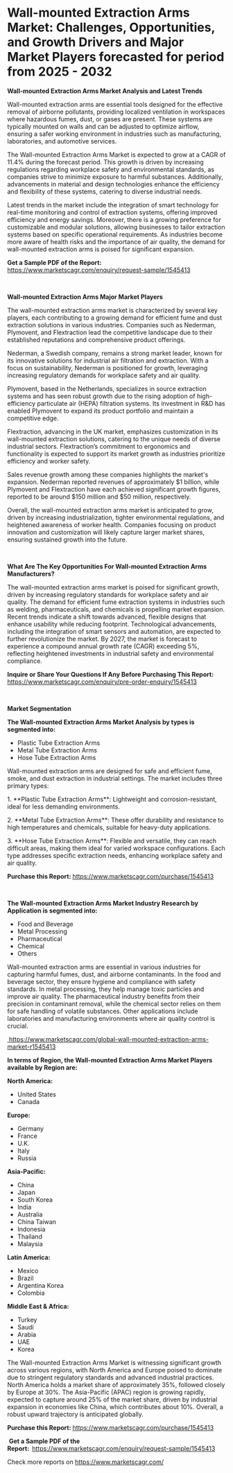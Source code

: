 <p><h1>Wall-mounted Extraction Arms Market: Challenges, Opportunities, and Growth Drivers and Major Market Players forecasted for period from 2025 - 2032</h1></p><p><strong>Wall-mounted Extraction Arms Market Analysis and Latest Trends</strong></p>
<p><p>Wall-mounted extraction arms are essential tools designed for the effective removal of airborne pollutants, providing localized ventilation in workspaces where hazardous fumes, dust, or gases are present. These systems are typically mounted on walls and can be adjusted to optimize airflow, ensuring a safer working environment in industries such as manufacturing, laboratories, and automotive services.</p><p>The Wall-mounted Extraction Arms Market is expected to grow at a CAGR of 11.4% during the forecast period. This growth is driven by increasing regulations regarding workplace safety and environmental standards, as companies strive to minimize exposure to harmful substances. Additionally, advancements in material and design technologies enhance the efficiency and flexibility of these systems, catering to diverse industrial needs.</p><p>Latest trends in the market include the integration of smart technology for real-time monitoring and control of extraction systems, offering improved efficiency and energy savings. Moreover, there is a growing preference for customizable and modular solutions, allowing businesses to tailor extraction systems based on specific operational requirements. As industries become more aware of health risks and the importance of air quality, the demand for wall-mounted extraction arms is poised for significant expansion.</p></p>
<p><strong>Get a Sample PDF of the Report:&nbsp;</strong> <a href="https://www.marketscagr.com/enquiry/request-sample/1545413?utm_campaign=1901&utm_medium=2&utm_source=Github&utm_content=ia&utm_term=27022025&utm_id=wall-mounted-extraction-arms">https://www.marketscagr.com/enquiry/request-sample/1545413</a></p>
<p>&nbsp;</p>
<p><strong>Wall-mounted Extraction Arms Major Market Players</strong></p>
<p><p>The wall-mounted extraction arms market is characterized by several key players, each contributing to a growing demand for efficient fume and dust extraction solutions in various industries. Companies such as Nederman, Plymovent, and Flextraction lead the competitive landscape due to their established reputations and comprehensive product offerings.</p><p>Nederman, a Swedish company, remains a strong market leader, known for its innovative solutions for industrial air filtration and extraction. With a focus on sustainability, Nederman is positioned for growth, leveraging increasing regulatory demands for workplace safety and air quality.</p><p>Plymovent, based in the Netherlands, specializes in source extraction systems and has seen robust growth due to the rising adoption of high-efficiency particulate air (HEPA) filtration systems. Its investment in R&D has enabled Plymovent to expand its product portfolio and maintain a competitive edge.</p><p>Flextraction, advancing in the UK market, emphasizes customization in its wall-mounted extraction solutions, catering to the unique needs of diverse industrial sectors. Flextraction’s commitment to ergonomics and functionality is expected to support its market growth as industries prioritize efficiency and worker safety.</p><p>Sales revenue growth among these companies highlights the market's expansion. Nederman reported revenues of approximately $1 billion, while Plymovent and Flextraction have each achieved significant growth figures, reported to be around $150 million and $50 million, respectively.</p><p>Overall, the wall-mounted extraction arms market is anticipated to grow, driven by increasing industrialization, tighter environmental regulations, and heightened awareness of worker health. Companies focusing on product innovation and customization will likely capture larger market shares, ensuring sustained growth into the future.</p></p>
<p>&nbsp;</p>
<p><strong>What Are The Key Opportunities For Wall-mounted Extraction Arms Manufacturers?</strong></p>
<p><p>The wall-mounted extraction arms market is poised for significant growth, driven by increasing regulatory standards for workplace safety and air quality. The demand for efficient fume extraction systems in industries such as welding, pharmaceuticals, and chemicals is propelling market expansion. Recent trends indicate a shift towards advanced, flexible designs that enhance usability while reducing footprint. Technological advancements, including the integration of smart sensors and automation, are expected to further revolutionize the market. By 2027, the market is forecast to experience a compound annual growth rate (CAGR) exceeding 5%, reflecting heightened investments in industrial safety and environmental compliance.</p></p>
<p><strong>Inquire or Share Your Questions If Any Before Purchasing This Report:</strong> <a href="https://www.marketscagr.com/enquiry/pre-order-enquiry/1545413?utm_campaign=1901&utm_medium=2&utm_source=Github&utm_content=ia&utm_term=27022025&utm_id=wall-mounted-extraction-arms">https://www.marketscagr.com/enquiry/pre-order-enquiry/1545413</a></p>
<p>&nbsp;</p>
<p><strong>Market Segmentation</strong></p>
<p><strong>The Wall-mounted Extraction Arms Market Analysis by types is segmented into:</strong></p>
<p><ul><li>Plastic Tube Extraction Arms</li><li>Metal Tube Extraction Arms</li><li>Hose Tube Extraction Arms</li></ul></p>
<p><p>Wall-mounted extraction arms are designed for safe and efficient fume, smoke, and dust extraction in industrial settings. The market includes three primary types: </p><p>1. **Plastic Tube Extraction Arms**: Lightweight and corrosion-resistant, ideal for less demanding environments.</p><p>   </p><p>2. **Metal Tube Extraction Arms**: These offer durability and resistance to high temperatures and chemicals, suitable for heavy-duty applications.</p><p>3. **Hose Tube Extraction Arms**: Flexible and versatile, they can reach difficult areas, making them ideal for varied workspace configurations. Each type addresses specific extraction needs, enhancing workplace safety and air quality.</p></p>
<p><strong>Purchase this Report:&nbsp;</strong><a href="https://www.marketscagr.com/purchase/1545413?utm_campaign=1901&utm_medium=2&utm_source=Github&utm_content=ia&utm_term=27022025&utm_id=wall-mounted-extraction-arms">https://www.marketscagr.com/purchase/1545413</a></p>
<p>&nbsp;</p>
<p><strong>The Wall-mounted Extraction Arms Market Industry Research by Application is segmented into:</strong></p>
<p><ul><li>Food and Beverage</li><li>Metal Processing</li><li>Pharmaceutical</li><li>Chemical</li><li>Others</li></ul></p>
<p><p>Wall-mounted extraction arms are essential in various industries for capturing harmful fumes, dust, and airborne contaminants. In the food and beverage sector, they ensure hygiene and compliance with safety standards. In metal processing, they help manage toxic particles and improve air quality. The pharmaceutical industry benefits from their precision in contaminant removal, while the chemical sector relies on them for safe handling of volatile substances. Other applications include laboratories and manufacturing environments where air quality control is crucial.</p></p>
<p><a href="https://www.marketscagr.com/global-wall-mounted-extraction-arms-market-r1545413?utm_campaign=1901&utm_medium=2&utm_source=Github&utm_content=ia&utm_term=27022025&utm_id=wall-mounted-extraction-arms">&nbsp;https://www.marketscagr.com/global-wall-mounted-extraction-arms-market-r1545413</a></p>
<p><strong>In terms of Region, the Wall-mounted Extraction Arms Market Players available by Region are:</strong></p>
<p>
    <p> <strong> North America: </strong>
        <ul>
            <li>United States</li>
            <li>Canada</li>
        </ul>
        </p> 
    <p> <strong> Europe: </strong>
        <ul>
            <li>Germany</li>
            <li>France</li>
            <li>U.K.</li>
            <li>Italy</li>
            <li>Russia</li>
        </ul>
        </p> 
    <p> <strong> Asia-Pacific: </strong>
        <ul>
            <li>China</li>
            <li>Japan</li>
            <li>South Korea</li>
            <li>India</li>
            <li>Australia</li>
            <li>China Taiwan</li>
            <li>Indonesia</li>
            <li>Thailand</li>
            <li>Malaysia</li>
        </ul>
        </p> 
    <p> <strong> Latin America: </strong>
        <ul>
            <li>Mexico</li>
            <li>Brazil</li>
            <li>Argentina Korea</li>
            <li>Colombia</li>
        </ul>
        </p> 
    <p> <strong> Middle East & Africa: </strong>
        <ul>
            <li>Turkey</li>
            <li>Saudi</li>
            <li>Arabia</li>
            <li>UAE</li>
            <li>Korea</li>
        </ul>
    </p>
    </p>
<p><p>The Wall-mounted Extraction Arms Market is witnessing significant growth across various regions, with North America and Europe poised to dominate due to stringent regulatory standards and advanced industrial practices. North America holds a market share of approximately 35%, followed closely by Europe at 30%. The Asia-Pacific (APAC) region is growing rapidly, expected to capture around 25% of the market share, driven by industrial expansion in economies like China, which contributes about 10%. Overall, a robust upward trajectory is anticipated globally.</p></p>
<p><strong>Purchase this Report: </strong><a href="https://www.marketscagr.com/purchase/1545413?utm_campaign=1901&utm_medium=2&utm_source=Github&utm_content=ia&utm_term=27022025&utm_id=wall-mounted-extraction-arms">https://www.marketscagr.com/purchase/1545413</a></p>
<p>&nbsp;<strong>Get a Sample PDF of the Report:&nbsp;&nbsp;</strong><a href="https://www.marketscagr.com/enquiry/request-sample/1545413?utm_campaign=1901&utm_medium=2&utm_source=Github&utm_content=ia&utm_term=27022025&utm_id=wall-mounted-extraction-arms">https://www.marketscagr.com/enquiry/request-sample/1545413</a></p>
<p><strong></strong></p>
<p>Check more reports on <a href="https://www.marketscagr.com/?utm_campaign=1901&utm_medium=2&utm_source=Github&utm_content=ia&utm_term=27022025&utm_id=wall-mounted-extraction-arms">https://www.marketscagr.com/</a></p>